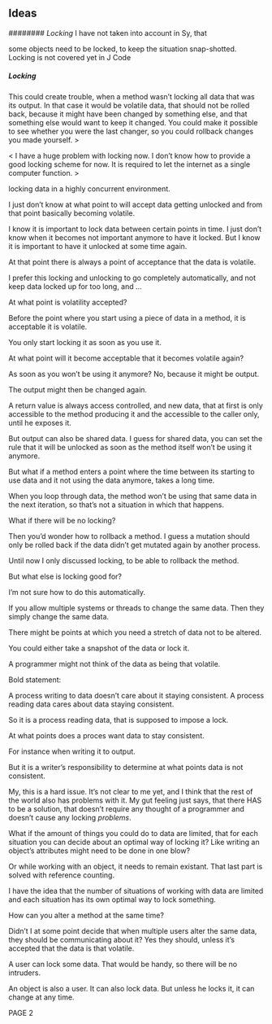 ﻿## **Ideas**


######## *Locking*
I have not taken into account in Sy, that

some objects need to be locked, to keep the situation snap-shotted. Locking is not covered yet in J Code


##### ***Locking***
This could create trouble, when a method wasn’t locking all data that was its output. In that case it would be volatile data, that should not be rolled back, because it might have been changed by something else, and that something else would want to keep it changed. You could make it possible to see whether you were the last changer, so you could rollback changes you made yourself. >

< I have a huge problem with locking now. I don’t know how to provide a good locking scheme for now. It is required to let the internet as a single computer function. >

locking data in a highly concurrent environment.

I just don’t know at what point to will accept data getting unlocked and from that point basically becoming volatile.

I know it is important to lock data between certain points in time. I just don’t know when it becomes not important anymore to have it locked. But I know it is important to have it unlocked at some time again.

At that point there is always a point of acceptance that the data is volatile.

I prefer this locking and unlocking to go completely automatically, and not keep data locked up for too long, and … 

At what point is volatility accepted?

Before the point where you start using a piece of data in a method, it is acceptable it is volatile.

You only start locking it as soon as you use it.

At what point will it become acceptable that it becomes volatile again?

As soon as you won’t be using it anymore? No, because it might be output.

The output might then be changed again.

A return value is always access controlled, and new data, that at first is only accessible to the method producing it and the accessible to the caller only, until he exposes it.

But output can also be shared data. I guess for shared data, you can set the rule that it will be unlocked as soon as the method itself won’t be using it anymore.

But what if a method enters a point where the time between its starting to use data and it not using the data anymore, takes a long time.

When you loop through data, the method won’t be using that same data in the next iteration, so that’s not a situation in which that happens.

What if there will be no locking?

Then you’d wonder how to rollback a method. I guess a mutation should only be rolled back if the data didn’t get mutated again by another process.

Until now I only discussed locking, to be able to rollback the method.

But what else is locking good for?

I’m not sure how to do this automatically.

If you allow multiple systems or threads to change the same data. Then they simply change the same data.

There might be points at which you need a stretch of data not to be altered.

You could either take a snapshot of the data or lock it.

A programmer might not think of the data as being that volatile.

Bold statement:

A process writing to data doesn’t care about it staying consistent. A process reading data cares about data staying consistent.

So it is a process reading data, that is supposed to impose a lock.

At what points does a proces want data to stay consistent.

For instance when writing it to output.

But it is a writer’s responsibility to determine at what points data is not consistent.

My, this is a hard issue. It’s not clear to me yet, and I think that the rest of the world also has problems with it. My gut feeling just says, that there HAS to be a solution, that doesn’t require any thought of a programmer and doesn’t cause any locking *problems*.

What if the amount of things you could do to data are limited, that for each situation you can decide about an optimal way of locking it? Like writing an object’s attributes might need to be done in one blow?

Or while working with an object, it needs to remain existant. That last part is solved with reference counting.

I have the idea that the number of situations of working with data are limited and each situation has its own optimal way to lock something.

How can you alter a method at the same time?

Didn’t I at some point decide that when multiple users alter the same data, they should be communicating about it? Yes they should, unless it’s accepted that the data is that volatile.

A user can lock some data. That would be handy, so there will be no intruders.

An object is also a user. It can also lock data. But unless he locks it, it can change at any time.

PAGE  2


